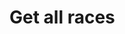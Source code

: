 # Get all races

<api-endpoint openapi-path="./../openapi.yaml" endpoint="/api/races" method="GET">
</api-endpoint>